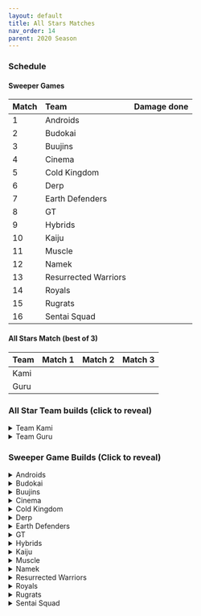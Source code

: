 ```yaml
---
layout: default
title: All Stars Matches
nav_order: 14
parent: 2020 Season
---
```

### Schedule

#### Sweeper Games
|Match           |  Team                 | Damage done           |  
| :------------- | :---------------------| :-------------------  | 
|  1             | Androids              |                       |  
|  2             | Budokai               |                       |  
|  3             | Buujins               |                       | 
|  4             | Cinema                |                       |  
|  5             | Cold Kingdom          |                       |  
|  6             | Derp                  |                       | 
|  7             | Earth Defenders       |                       | 
|  8             | GT                    |                       | 
|  9             | Hybrids               |                       | 
| 10             | Kaiju                 |                       | 
| 11             | Muscle                |                       | 
| 12             | Namek                 |                       | 
| 13             | Resurrected Warriors  |                       | 
| 14             | Royals                |                       | 
| 15             | Rugrats               |                       | 
| 16             | Sentai Squad          |                       | 

#### All Stars Match (best of 3)

|Team           |  Match 1       | Match 2    |  Match 3   |
| :-------------| :--------------| :----------| :----------|
| Kami          |                |            |            |
| Guru          |                |            |            |


### All Star Team builds (click to reveal)

<details>
  <summary>Team Kami</summary>
<br />Map: Cell Games Arena - Evening

- Bardock
    - Attack +1 (1)
    - Dende's Healing Ability (2)
    - Power of Rage (2)
    - Serious! (1)
    - Quick Fast Attack (1)
    - Majin Buu AI

- Android 18
    - Super +2 Ki Power -1 (1)
    - High Tension (3)
    - Kibito's Secret Art (2)
    - Savior (1)
    - Yajirobe AI

- Hercule
    - Super +1 (1)
    - Dragon Power (3)
    - Fighting Spirit! (1)
    - Indignation! (1)
    - Savior (1)
    - Tien AI

- SS Future Gohan
    - Ki Power +1 (1)
    - Dende's Healing Ability (2)
    - Kibito's Secret Art (2)
    - Fighting Spirit! (1)
    - Indignation (1)
    - Frieza AI
    
- Majin Vegeta
    - Attack +2, Defense -1 (1)
    - Eternal Life (4)
    - Serious! (1)
    - Quick Fast Attack (1)
    - Chiaotzu AI

</details>

<details>
  <summary>Team Guru</summary>
<br />Map: Cell Games Arena - Evening
  
  - SS Broly (Costume 2)
      - Attack +2, Defense -1 (1)
      - Dende's Healing Ability (2)
      - Serious! (1)
      - Master Throw (1)
      - Quick Fast Attack (1)
      - Combo Master (1)
      - Broly AI
  
  - Arale (Costume 1)
      - Ki Power +1 (1)
      - Fighting Spirit! (1)
      - Savior (1)
      - Light Body (1)
      - Quick Fast Attack (1)
      - Launch's Support (2)
      - Tien AI
  
  - Nuova Shenron
      - Super +1 (1)
      - Dende's Healing Ability (2)
      - Latent Energy! (1)
      - Fighting Spirit! (1)
      - Indignation! (1)
      - Light Body (1)
      - Tien AI
  
  - Great Saiyawoman
      - Defense +2 (2)
      - Power of Rage (2)
      - Savior (1)
      - Launch's Support (2)
      - Cell AI
      
  - Kid Trunks (Costume 1)
      - Ki Power Up 2, Super -1 (1)
      - Eternal Life (4)
      - Indignation! (1)
      - Serious! (1)
      - Broly's Ring (Free)
      - Chiaotzu AI
 
</details>

### Sweeper Game Builds (Click to reveal)

<details>
  <summary>Androids</summary>
  
 - Android 16 (Costume 2)
     - Attack +2, Defense -1 (1)
     - Eternal Life (4)
     - Serious! (1)
     - Master Throw (1)
     - Trunks AI
 <br />
 
</details>

<details>
  <summary>Budokai</summary>
  
 - Cyborg Tao (Costume 1)
     - Ki Power +2, Super -1 (1)
     - Dende's Healing Ability (2)
     - Indignation! (1)
     - Serious! (1)
     - Light Body (1)
     - Quick Fast Attack (1)
     - Cell AI
 <br />

</details>

<details>
  <summary>Buujins</summary>
    
 - Majin Buu
     - Ki Power +2, Super -1 (1)
     - Eternal Life (4)
     - Latent Energy! (1)
     - Light Body (1)
     - Yajirobe AI
<br />

</details>

<details>
  <summary>Cinema</summary>
    
 - Fasha
     - Defense +2 (2)
     - Eternal Life (4)
     - Quick Fast Attack (1)
     - Goku AI
<br />  

</details>

<details>
  <summary>Cold Kingdom </summary>
    
 - First Form Cooler
     - Ki Power +2, Super -1 (1)
     - Eternal Life (4)
     - Fighting Spirit! (1)
     - Indignation! (1)
     - Broly's Ring (Limiter)
     - Yajirobe AI
<br />

</details>

<details>
  <summary>Derp</summary>
    
 - Salza (Costume 2)
     - Attack +2, Defense -1 (1)
     - Eternal Life (4)
     - Serious (1)
     - Quick Fast Attack (1)
     - Piccolo AI
<br />  

</details>

<details>
  <summary>Earth Defenders</summary>
<br />Note: Mid Vegeta was given an 8-point build so "Dende’s Healing Ability" was randomized off.

   - SS Mid Vegeta
     - Defense +2 (2)
     - ~~Dende's Healing Ability (2)~~
     - Dragon Power (3)
     - Serious! (1)
     - Broly's Ring (Limiter)
     - Trunks AI
<br />  

</details>

<details>
  <summary>GT</summary>
    
 - Super Baby 1
     - Defense +2 (2)
     - Dende's Healing Ability (2)
     - Dragon Spirit (2)
     - Serious! (1)
     - Piccolo AI
<br />  

</details>

<details>
  <summary>Hybrids</summary>
    
 - SS Teen Gohan (Costume 3)
     - Super +2, Ki Power -1 (1)
     - Dende's Healing Ability (2)
     - Fighting Spirit! (1)
     - Indignation! (1)
     - Launch's Support (2)
     - Chiaotzu AI
<br />  

</details>

<details>
  <summary>Kaiju</summary>
    
 - Scouter Vegeta
     - Super +1 (1)
     - Dende's Healing Ability (2)
     - Unleash Ki (1)
     - Fighting Spirit! (1)
     - Indignation! (1)
     - Serious! (1)
     - Chiaotzu AI
<br />  

</details>

<details>
  <summary>Muscle</summary>
    
 - SS Trunks
     - Ki Power +2, Super -1 (1)
     - Rising Fighting Spirit (1)
     - Fighting Spirit! (1)
     - Indignation! (1)
     - Light Body (1)
     - Launch's Support (2)
     - Goku AI
<br />  

</details>

<details>
  <summary>Namek</summary>
    
 - Late Piccolo
     - Ki Power +1 (1)
     - Dende's Healing Ability (2)
     - Latent Energy! (1)
     - Fighting Spirit! (1)
     - Indignation! (1)
     - Light Body (1)
     - Tien AI
<br />  

</details>

<details>
  <summary>Resurrected Warriors</summary>
    
 - SS End Vegeta
     - Attack +2, Defense -1 (1)
     - Rising Fighting Spirit (1)
     - Dende's Healing Ability (2)
     - Fighting Spirit! (1)
     - Serious! (1)
     - Quick Fast Attack (1)
     - Chiatozu AI
<br />  

</details>


<details>
  <summary>Royals</summary>
    
 - Majin Vegeta
     - Attack +2, Defense -1 (1)
     - Dende's Healing Ability (2)
     - Serious! (1)
     - Rush Blast 3 (3)
     - Chiaotzu AI
<br />  

</details>

<details>
  <summary>Rugrats</summary>
    
 - SS Goten (Costume 1)
     - Attack +1 (1)
     - Dende's Healing Ability (2)
     - Fighting Spirit! (1)
     - Indignation! (1)
     - Light Body (1)
     - Quick Fast Attack (1)
     - Chiaotzu AI
<br />  

</details>

<details>
  <summary>Sentai Squad</summary>
    
 - Captain Ginyu (Costume 2)
     - Attack +1 (1)
     - Eternal Life (4)
     - Serious! (1)
     - Master Strike (1)
<br />  

</details>